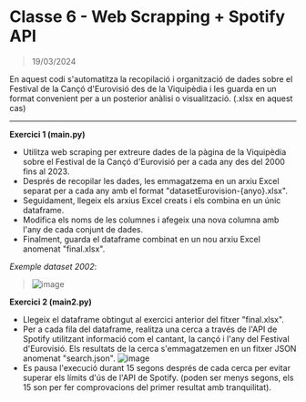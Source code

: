 # Classe 6 - Web Scrapping + Spotify API 
> 19/03/2024

En aquest codi s'automatitza la recopilació i organització de dades sobre el Festival de la Cançó d'Eurovisió des de la Viquipèdia i les guarda en un format convenient per a un posterior anàlisi o visualització. (.xlsx en aquest cas) 

<hr>

**Exercici 1 (main.py)**
- Utilitza web scraping per extreure dades de la pàgina de la Viquipèdia sobre el Festival de la Cançó d'Eurovisió per a cada any des del 2000 fins al 2023.
- Després de recopilar les dades, les emmagatzema en un arxiu Excel separat per a cada any amb el format "datasetEurovision-{anyo}.xlsx".
- Seguidament, llegeix els arxius Excel creats i els combina en un únic dataframe.
- Modifica els noms de les columnes i afegeix una nova columna amb l'any de cada conjunt de dades.
- Finalment, guarda el dataframe combinat en un nou arxiu Excel anomenat "final.xlsx".

_Exemple dataset 2002_:
  > ![image](https://github.com/albertarrebola08/bigdataUABopt4/assets/104431726/faaf885a-b0b6-4b36-b224-965f97779b6b)

**Exercici 2 (main2.py)**
- Llegeix el dataframe obtingut al exercici anterior del fitxer "final.xlsx".
- Per a cada fila del dataframe, realitza una cerca a través de l'API de Spotify utilitzant informació com el cantant, la cançó i l'any del Festival d'Eurovisió. Els resultats de la cerca s'emmagatzemen en un fitxer JSON anomenat "search.json".
  ![image](https://github.com/albertarrebola08/bigdataUABopt4/assets/104431726/ccb20c7b-f1f8-4a26-8aef-1b29f1c05840)
- Es pausa l'execució durant 15 segons després de cada cerca per evitar superar els límits d'ús de l'API de Spotify. (poden ser menys segons, els 15 son per fer comprovacions del primer resultat amb tranquilitat).
